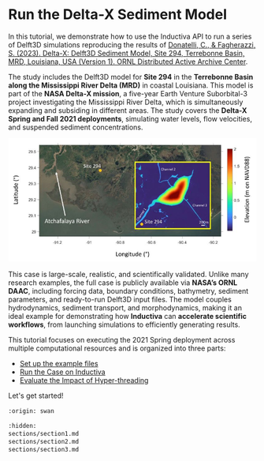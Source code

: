 # Run the Delta-X Sediment Model
In this tutorial, we demonstrate how to use the Inductiva API to run a series of Delft3D simulations reproducing the results of [Donatelli, C., & Fagherazzi, S. (2023). Delta-X: Delft3D Sediment Model, Site 294, Terrebonne Basin, MRD, Louisiana, USA (Version 1). ORNL Distributed Active Archive Center](https://doi.org/10.3334/ORNLDAAC/2303).

The study includes the Delft3D model for **Site 294** in the **Terrebonne Basin along the Mississippi River Delta (MRD)** in coastal Louisiana. This model is part of the **NASA Delta-X mission**, a five-year Earth Venture Suborbital-3 project investigating the Mississippi River Delta, which is simultaneously expanding and subsiding in different areas. The study covers the **Delta-X Spring and Fall 2021 deployments**, simulating water levels, flow velocities, and suspended sediment concentrations.

<p align="center"><img src="../_static/DeltaX_Delft3D_294_Terrebonne.jpg" alt="Satellite image of Terrebonne Bay, Louisiana, USA with location of Site 294. Inset shows bathymetry of this intensive site." width="700"></p>

This case is large-scale, realistic, and scientifically validated. Unlike many research examples, the full case is publicly available via **NASA’s ORNL DAAC**, including forcing data, boundary conditions, bathymetry, sediment parameters, and ready-to-run Delft3D input files. The model couples hydrodynamics, sediment transport, and morphodynamics, making it an ideal example for demonstrating how **Inductiva** can **accelerate scientific workflows**, from launching simulations to efficiently generating results.

This tutorial focuses on executing the 2021 Spring deployment across multiple computational resources and is organized into three parts:
- [Set up the example files](sections/section1)
- [Run the Case on Inductiva](sections/section2)
- [Evaluate the Impact of Hyper-threading](sections/section3)

Let's get started!

```{banner_small}
:origin: swan
```

```{toctree}
:hidden:
sections/section1.md
sections/section2.md
sections/section3.md
```
